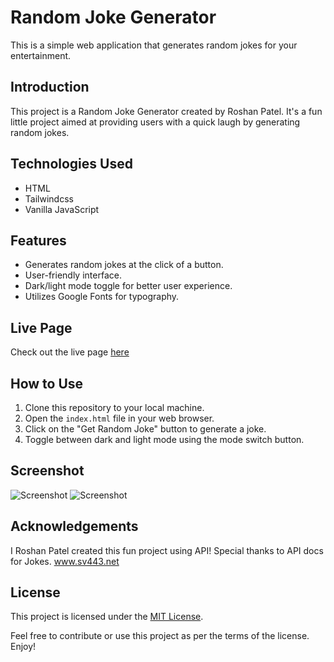 # Random Joke Generator

This is a simple web application that generates random jokes for your entertainment.

## Introduction

This project is a Random Joke Generator created by Roshan Patel. It's a fun little project aimed at providing users with a quick laugh by generating random jokes.

## Technologies Used

- HTML
- Tailwindcss 
- Vanilla JavaScript

## Features

- Generates random jokes at the click of a button.
- User-friendly interface.
- Dark/light mode toggle for better user experience.
- Utilizes Google Fonts for typography.

## Live Page

Check out the live page [here](https://roshan-metrix.github.io/Random_Joke_Generator/)

## How to Use

1. Clone this repository to your local machine.
2. Open the `index.html` file in your web browser.
3. Click on the "Get Random Joke" button to generate a joke.
4. Toggle between dark and light mode using the mode switch button.

## Screenshot

![Screenshot](screenshots/screenshot1.jpg)
![Screenshot](screenshots/screenshot2.jpg)


## Acknowledgements

I Roshan Patel created this fun project using API!
Special thanks to API docs for Jokes. 
  www.sv443.net

## License

This project is licensed under the [MIT License](license.txt).

Feel free to contribute or use this project as per the terms of the license. Enjoy!
